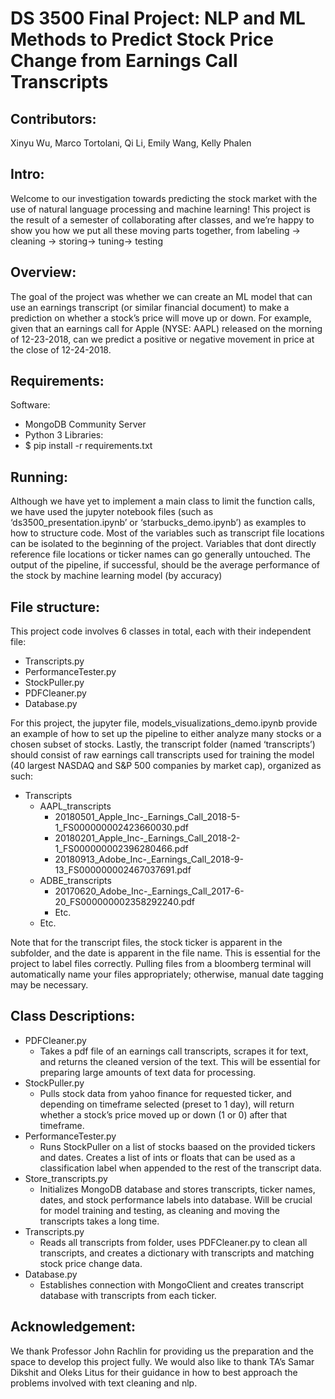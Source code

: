 # DS 3500 Final Project: NLP and ML Methods to Predict Stock Price Change from Earnings Call Transcripts

## Contributors: 
Xinyu Wu, Marco Tortolani, Qi Li, Emily Wang, Kelly Phalen

## Intro:
Welcome to our investigation towards predicting the stock market with the use of natural language processing and machine learning! This project is the result of a semester of collaborating after classes, and we’re happy to show you how we put all these moving parts together, from labeling -> cleaning -> storing-> tuning-> testing

## Overview:
The goal of the project was whether we can create an ML model that can use an earnings transcript (or similar financial document) to make a prediction on whether a stock’s price will move up or down. For example, given that an earnings call for Apple (NYSE: AAPL) released on the morning of 12-23-2018, can we predict a positive or negative movement in price at the close of 12-24-2018. 

## Requirements:
Software:
- MongoDB Community Server
- Python 3
Libraries: 
- $ pip install -r requirements.txt

## Running:
Although we have yet to implement a main class to limit the function calls, we have used the jupyter notebook files (such as ‘ds3500_presentation.ipynb’ or ‘starbucks_demo.ipynb’) as examples to how to structure code. Most of the variables such as transcript file locations can be isolated to the beginning of the project. Variables that dont directly reference file locations or ticker names can go generally untouched. The output of the pipeline, if successful, should be the average performance of the stock by machine learning model (by accuracy)


## File structure:
This project code involves 6 classes in total, each with their independent file:
- Transcripts.py
- PerformanceTester.py
- StockPuller.py
- PDFCleaner.py
- Database.py

For this project, the jupyter file, models_visualizations_demo.ipynb provide an example of how to set up the pipeline to either analyze many stocks or a chosen subset of stocks. Lastly, the transcript folder (named ‘transcripts’) should consist of raw earnings call transcripts used for training the model (40 largest NASDAQ and S&P 500 companies by market cap), organized as such: 
- Transcripts
  - AAPL_transcripts
    - 20180501_Apple_Inc-_Earnings_Call_2018-5-1_FS000000002423660030.pdf
    - 20180201_Apple_Inc-_Earnings_Call_2018-2-1_FS000000002396280466.pdf
    - 20180913_Adobe_Inc-_Earnings_Call_2018-9-13_FS000000002467037691.pdf
  - ADBE_transcripts
    - 20170620_Adobe_Inc-_Earnings_Call_2017-6-20_FS000000002358292240.pdf
    - Etc.
  - Etc.

Note that for the transcript files, the stock ticker is apparent in the subfolder, and the date is apparent in the file name. This is essential for the project to label files correctly. Pulling files from a bloomberg terminal will automatically name your files appropriately; otherwise, manual date tagging may be necessary.

## Class Descriptions:
- PDFCleaner.py
    - Takes a pdf file of an earnings call transcripts, scrapes it for text, and returns the cleaned version of the text. This will be essential for preparing large amounts of text data for processing.
- StockPuller.py
    - Pulls stock data from yahoo finance for requested ticker, and depending on timeframe selected (preset to 1 day), will return whether a stock’s price moved up or down (1 or 0) after that timeframe.
- PerformanceTester.py
    - Runs StockPuller on a list of stocks baased on the provided tickers and dates. Creates a list of ints or floats that can be used as a classification label when appended to the rest of the transcript data.
- Store_transcripts.py
    - Initializes MongoDB database and stores transcripts, ticker names, dates, and stock performance labels into database. Will be crucial for model training and testing, as cleaning and moving the transcripts takes a long time.
- Transcripts.py
    - Reads all transcripts from folder, uses PDFCleaner.py to clean all transcripts, and creates a dictionary with transcripts and matching stock price change data.
- Database.py
    - Establishes connection with MongoClient and creates transcript database with transcripts from each ticker.

## Acknowledgement:
We thank Professor John Rachlin for providing us the preparation and the space to develop this project fully. We would also like to thank TA’s Samar Dikshit and Oleks Litus for their guidance in how to best approach the problems involved with text cleaning and nlp.
